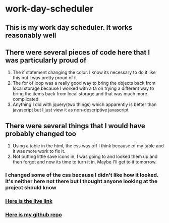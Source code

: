 # work-day-scheduler
## This is my work day scheduler. It works reasonably well
## There were several pieces of code here that I was particularly proud of
1. The if statement changing the color. I know its necessary to do it like this but I was pretty proud of it
2. The for of loop was a really good way to bring the objects back from local storage because I worked with a ta on trying a different way to bring the items back from local storage and that was much more complicated. 
3. Anything I did with jquery(two things) which apparently is better than javascript but I just view it as non-descriptive javascript
## There were several things that I would have probably changed too
1. Using a table in the html, the css was off I think because of my table and it was more work to fix it.
2. Not putting little save icons in, I was going to and looked them up and then forgot and now its time to turn it in. Maybe I'll get to it tomorrow. 
### I changed some of the css because I didn't like how it looked. It's neither here not there but I thought anyone looking at the project should know
### [Here is the live link](https://naomilounsbury.github.io/work-day-scheduler/)
### [Here is my github repo](https://github.com/Naomilounsbury/work-day-scheduler)